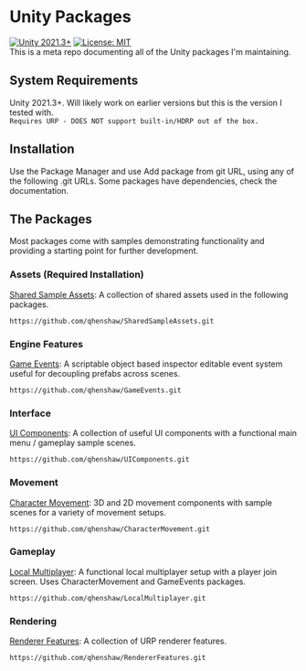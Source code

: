 # Unity Packages
[![Unity 2021.3+](https://img.shields.io/badge/unity-2021.3%2B-blue.svg)](https://unity3d.com/get-unity/download)
[![License: MIT](https://img.shields.io/badge/License-MIT-brightgreen.svg)](LICENSE.md)  
This is a meta repo documenting all of the Unity packages I'm maintaining.

## System Requirements
Unity 2021.3+. Will likely work on earlier versions but this is the version I tested with.  
`Requires URP - DOES NOT support built-in/HDRP out of the box.`

## Installation
Use the Package Manager and use Add package from git URL, using any of the following .git URLs. Some packages have dependencies, check the documentation.

## The Packages  
Most packages come with samples demonstrating functionality and providing a starting point for further development.

### Assets (Required Installation)
[Shared Sample Assets](https://github.com/qhenshaw/SharedSampleAssets): A collection of shared assets used in the following packages.
```
https://github.com/qhenshaw/SharedSampleAssets.git
```

### Engine Features
[Game Events](https://github.com/qhenshaw/GameEvents): A scriptable object based inspector editable event system useful for decoupling prefabs across scenes.
```
https://github.com/qhenshaw/GameEvents.git
```

### Interface
[UI Components](https://github.com/qhenshaw/UIComponents): A collection of useful UI components with a functional main menu / gameplay sample scenes.
```
https://github.com/qhenshaw/UIComponents.git
```

### Movement
[Character Movement](https://github.com/qhenshaw/CharacterMovement): 3D and 2D movement components with sample scenes for a variety of movement setups.
```
https://github.com/qhenshaw/CharacterMovement.git
```

### Gameplay
[Local Multiplayer](https://github.com/qhenshaw/LocalMultiplayer): A functional local multiplayer setup with a player join screen. Uses CharacterMovement and GameEvents packages.
```
https://github.com/qhenshaw/LocalMultiplayer.git
```

### Rendering
[Renderer Features](https://github.com/qhenshaw/RendererFeatures): A collection of URP renderer features.
```
https://github.com/qhenshaw/RendererFeatures.git
```
